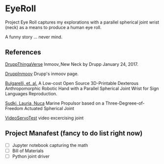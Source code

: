 # EyeRoll
Project Eye Roll captures my explorations with a parallel spherical joint wrist (neck) as a means to produce a human eye roll.

A funny story ... never mind.

## References

[DruppThingaVerse](https://www.thingiverse.com/thing:2059967/files) Inmoov_New Neck by Drupp January 24, 2017.

[DruppInmoov](https://www.drupp.eu/inmoov.html) Drupp's inmoov page.

[Bulgarelli, et. al.](https://journals.sagepub.com/doi/pdf/10.5772/64113) A Low-cost Open Source 3D-Printable Dexterous Anthropomorphic Robotic Hand with a Parallel Spherical Joint Wrist for Sign Languages Reproduction.

[Sudki, Lauria, Nuca](https://www.marinepropulsors.com/proceedings/2013/10A.3.pdf) Marine Propulsor based on a Three-Degreee-of-Freedom Actuated Spherical Joint

[VideoServoTest](https://youtu.be/cDstRL1lU_U) video excercising joint

## 

## Project Manafest (fancy to do list right now)
- [ ] Jupyter notebook capturing the math
- [ ] Bill of Materials
- [ ] Python joint driver
